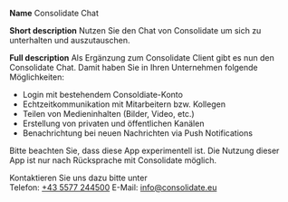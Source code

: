 **Name**
Consolidate Chat

**Short description**
Nutzen Sie den Chat von Consolidate um sich zu unterhalten und auszutauschen.

**Full description**
Als Ergänzung zum Consolidate Client gibt es nun den Consolidate Chat. Damit haben Sie in Ihren Unternehmen folgende Möglichkeiten:

- Login mit bestehendem Consoldiate-Konto
- Echtzeitkommunikation mit Mitarbeitern bzw. Kollegen
- Teilen von Medieninhalten (Bilder, Video, etc.)
- Erstellung von privaten und öffentlichen Kanälen
- Benachrichtung bei neuen Nachrichten via Push Notifications

Bitte beachten Sie, dass diese App experimentell ist. Die Nutzung dieser App ist nur nach Rücksprache mit Consolidate möglich.

Kontaktieren Sie uns dazu bitte unter  
Telefon: [+43 5577 244500](tel:+435577244500)
E-Mail: [info@consolidate.eu](mailto:info@consolidate.eu)


